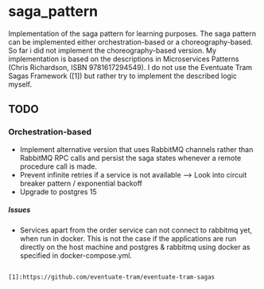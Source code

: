 # saga_pattern

Implementation of the saga pattern for learning purposes. The saga pattern can be implemented either orchestration-based or a choreography-based. 
So far i did not implement the choreography-based version. My implementation is based on the descriptions in Microservices Patterns (Chris Richardson, ISBN 9781617294549). I do not use the Eventuate Tram Sagas Framework ([1]) but rather try to implement the described logic myself.

## TODO
### Orchestration-based
- Implement alternative version that uses RabbitMQ channels rather than RabbitMQ RPC calls and persist the saga states whenever a remote procedure call is made.
- Prevent infinite retries if a service is not available --> Look into circuit breaker pattern / exponential backoff
- Upgrade to postgres 15

##### Issues
- Services apart from the order service can not connect to rabbitmq yet, when run in docker. This is not the case if the applications are run directly on the host machine and postgres & rabbitmq using docker as specified in docker-compose.yml.
```

[1]:https://github.com/eventuate-tram/eventuate-tram-sagas
